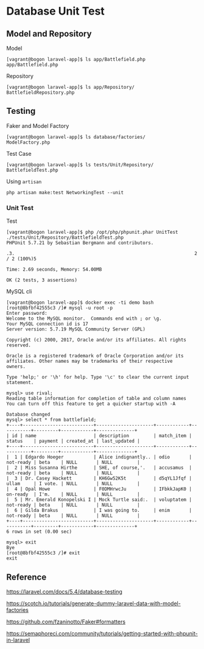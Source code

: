 # Database Unit Test

## Model and Repository

Model
```
[vagrant@bogon laravel-app]$ ls app/Battlefield.php 
app/Battlefield.php
```

Repository
```
[vagrant@bogon laravel-app]$ ls app/Repository/
BattlefieldRepository.php
```

## Testing

Faker and Model Factory
```
[vagrant@bogon laravel-app]$ ls database/factories/
ModelFactory.php
```

Test Case
```
[vagrant@bogon laravel-app]$ ls tests/Unit/Repository/
BattlefieldTest.php
```
Using `artisan`
```
php artisan make:test NetworkingTest --unit
```
### Unit Test

Test
```
[vagrant@bogon laravel-app]$ php /opt/php/phpunit.phar UnitTest ./tests/Unit/Repository/BattlefieldTest.php 
PHPUnit 5.7.21 by Sebastian Bergmann and contributors.

.3.                                                                  2 / 2 (100%)5

Time: 2.69 seconds, Memory: 54.00MB

OK (2 tests, 3 assertions)
```

MySQL cli
```
[vagrant@bogon laravel-app]$ docker exec -ti demo bash
[root@8bfbf42555c3 /]# mysql -u root -p
Enter password: 
Welcome to the MySQL monitor.  Commands end with ; or \g.
Your MySQL connection id is 17
Server version: 5.7.19 MySQL Community Server (GPL)

Copyright (c) 2000, 2017, Oracle and/or its affiliates. All rights reserved.

Oracle is a registered trademark of Oracle Corporation and/or its
affiliates. Other names may be trademarks of their respective
owners.

Type 'help;' or '\h' for help. Type '\c' to clear the current input statement.

mysql> use rival;
Reading table information for completion of table and column names
You can turn off this feature to get a quicker startup with -A

Database changed
mysql> select * from battlefield;
+----+--------------------------+---------------------+------------+-----------+---------+------------+--------------+
| id | name                     | description         | match_item | status    | payment | created_at | last_updated |
+----+--------------------------+---------------------+------------+-----------+---------+------------+--------------+
|  1 | Edgardo Hoeger           | Alice indignantly.. | odio       | not-ready | beta    | NULL       | NULL         |
|  2 | Miss Susanna Hirthe      | SHE, of course,'.   | accusamus  | not-ready | beta    | NULL       | NULL         |
|  3 | Dr. Casey Hackett        | KH6Gw52K5t          | d5qYL1Jfqf | ullam     | I vote. | NULL       | NULL         |
|  4 | Opal Howe                | F0DMHrwcJu          | IFbkkJapK0 | on-ready  | I'm.    | NULL       | NULL         |
|  5 | Mr. Emerald Konopelski I | Mock Turtle said:.  | voluptatem | not-ready | beta    | NULL       | NULL         |
|  6 | Gilda Brakus             | I was going to.     | enim       | not-ready | beta    | NULL       | NULL         |
+----+--------------------------+---------------------+------------+-----------+---------+------------+--------------+
6 rows in set (0.00 sec)

mysql> exit
Bye
[root@8bfbf42555c3 /]# exit
exit
```

## Reference

https://laravel.com/docs/5.4/database-testing

https://scotch.io/tutorials/generate-dummy-laravel-data-with-model-factories

https://github.com/fzaninotto/Faker#formatters

https://semaphoreci.com/community/tutorials/getting-started-with-phpunit-in-laravel

